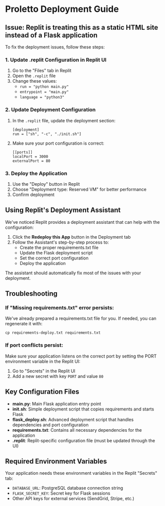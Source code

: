 # Proletto Deployment Guide

## Issue: Replit is treating this as a static HTML site instead of a Flask application

To fix the deployment issues, follow these steps:

### 1. Update .replit Configuration in Replit UI

1. Go to the "Files" tab in Replit
2. Open the `.replit` file
3. Change these values:
   - `run = "python main.py"`
   - `entrypoint = "main.py"`
   - `language = "python3"`

### 2. Update Deployment Configuration

1. In the `.replit` file, update the deployment section:
   ```
   [deployment]
   run = ["sh", "-c", "./init.sh"]
   ```

2. Make sure your port configuration is correct:
   ```
   [[ports]]
   localPort = 3000
   externalPort = 80
   ```

### 3. Deploy the Application

1. Use the "Deploy" button in Replit
2. Choose "Deployment type: Reserved VM" for better performance
3. Confirm deployment

## Using Replit's Deployment Assistant

We've noticed Replit provides a deployment assistant that can help with the configuration:

1. Click the **Redeploy this App** button in the Deployment tab
2. Follow the Assistant's step-by-step process to:
   - Create the proper requirements.txt file
   - Update the Flask deployment script
   - Set the correct port configuration
   - Deploy the application

The assistant should automatically fix most of the issues with your deployment.

## Troubleshooting

### If "Missing requirements.txt" error persists:

We've already prepared a requirements.txt file for you. If needed, you can regenerate it with:

```
cp requirements-deploy.txt requirements.txt
```

### If port conflicts persist:

Make sure your application listens on the correct port by setting the PORT environment variable in the Replit UI:

1. Go to "Secrets" in the Replit UI
2. Add a new secret with key `PORT` and value `80`

## Key Configuration Files

- **main.py**: Main Flask application entry point
- **init.sh**: Simple deployment script that copies requirements and starts Flask
- **flask_deploy.sh**: Advanced deployment script that handles dependencies and port configuration
- **requirements.txt**: Contains all necessary dependencies for the application
- **.replit**: Replit-specific configuration file (must be updated through the UI)

## Required Environment Variables

Your application needs these environment variables in the Replit "Secrets" tab:

- `DATABASE_URL`: PostgreSQL database connection string
- `FLASK_SECRET_KEY`: Secret key for Flask sessions
- Other API keys for external services (SendGrid, Stripe, etc.)